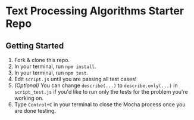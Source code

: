 # Text Processing Algorithms Starter Repo

## Getting Started

1. Fork & clone this repo.
2. In your terminal, run `npm install`.
3. In your terminal, run `npm test`.
4. Edit `script.js` until you are passing all test cases!
5. _(Optional)_ You can change `describe(...)` to `describe.only(...)` in `script_test.js` if you'd like to run only the tests for the problem you're working on.
6. Type `Control+C` in your terminal to close the Mocha process once you are done testing.
